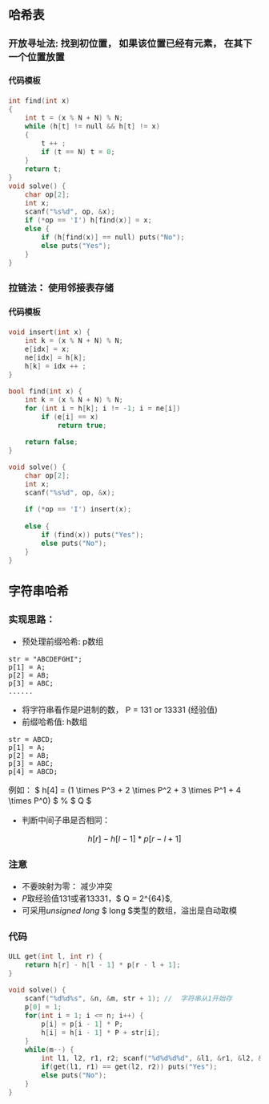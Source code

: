<font size = 3>



## 哈希表

### 开放寻址法: 找到初位置， 如果该位置已经有元素， 在其下一个位置放置

#### 代码模板
```c++
int find(int x)
{
    int t = (x % N + N) % N;
    while (h[t] != null && h[t] != x)
    {
        t ++ ;
        if (t == N) t = 0;
    }
    return t;
}
void solve() {
    char op[2];
    int x;
    scanf("%s%d", op, &x);
    if (*op == 'I') h[find(x)] = x;
    else {
        if (h[find(x)] == null) puts("No");
        else puts("Yes");
    }
}
```
### 拉链法： 使用邻接表存储


#### 代码模板
```c++
void insert(int x) {
    int k = (x % N + N) % N;
    e[idx] = x;
    ne[idx] = h[k];
    h[k] = idx ++ ;
}

bool find(int x) {
    int k = (x % N + N) % N;
    for (int i = h[k]; i != -1; i = ne[i])
        if (e[i] == x)
            return true;

    return false;
}

void solve() {
    char op[2];
    int x;
    scanf("%s%d", op, &x);

    if (*op == 'I') insert(x);
    
    else {
        if (find(x)) puts("Yes");
        else puts("No");
    }
}
```


## 字符串哈希

### 实现思路：

* 预处理前缀哈希: p数组

```
str = "ABCDEFGHI";
p[1] = A;
p[2] = AB;
p[3] = ABC;
......
```
* 将字符串看作是P进制的数， P = 131 or 13331 (经验值)
* 前缀哈希值: h数组
```
str = ABCD;
p[1] = A;
p[2] = AB;
p[3] = ABC; 
p[4] = ABCD;
```
例如： $ h[4] = (1 \times P^3 + 2 \times P^2 + 3 \times P^1 + 4 \times P^0) $ % $ Q $

* 判断中间子串是否相同：
```math
h[r] - h[l - 1] * p[r - l + 1]
```


### 注意
* 不要映射为零： 减少冲突
* $P$取经验值131或者13331，$ Q = 2^{64}$, 
* 可采用$unsigned$ $long$ $ long $类型的数组，溢出是自动取模 

### 代码
```c++
ULL get(int l, int r) {
    return h[r] - h[l - 1] * p[r - l + 1];
}

void solve() {
    scanf("%d%d%s", &n, &m, str + 1); //  字符串从1开始存
    p[0] = 1;
    for(int i = 1; i <= n; i++) {
        p[i] = p[i - 1] * P;
        h[i] = h[i - 1] * P + str[i];
    }
    while(m--) {
        int l1, l2, r1, r2; scanf("%d%d%d%d", &l1, &r1, &l2, &r2);
        if(get(l1, r1) == get(l2, r2)) puts("Yes");
        else puts("No");
    }
}
```


</font>
